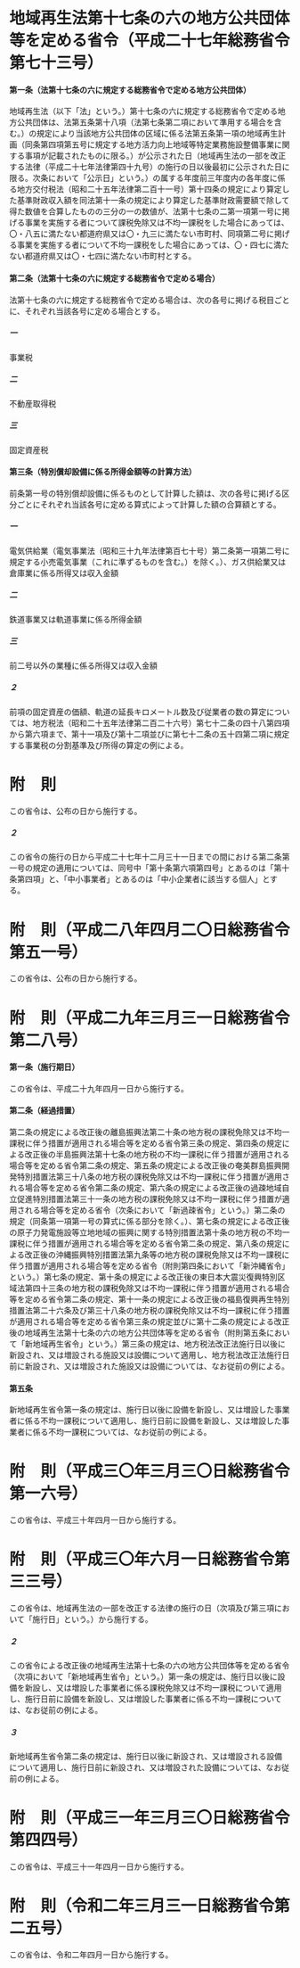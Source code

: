 # 地域再生法第十七条の六の地方公共団体等を定める省令（平成二十七年総務省令第七十三号）
#### 第一条（法第十七条の六に規定する総務省令で定める地方公共団体）
地域再生法（以下「法」という。）第十七条の六に規定する総務省令で定める地方公共団体は、法第五条第十八項（法第七条第二項において準用する場合を含む。）の規定により当該地方公共団体の区域に係る法第五条第一項の地域再生計画（同条第四項第五号に規定する地方活力向上地域等特定業務施設整備事業に関する事項が記載されたものに限る。）が公示された日（地域再生法の一部を改正する法律（平成二十七年法律第四十九号）の施行の日以後最初に公示された日に限る。次条において「公示日」という。）の属する年度前三年度内の各年度に係る地方交付税法（昭和二十五年法律第二百十一号）第十四条の規定により算定した基準財政収入額を同法第十一条の規定により算定した基準財政需要額で除して得た数値を合算したものの三分の一の数値が、法第十七条の二第一項第一号に掲げる事業を実施する者について課税免除又は不均一課税をした場合にあっては、〇・八五に満たない都道府県又は〇・九三に満たない市町村、同項第二号に掲げる事業を実施する者について不均一課税をした場合にあっては、〇・四七に満たない都道府県又は〇・七四に満たない市町村とする。
#### 第二条（法第十七条の六に規定する総務省令で定める場合）
法第十七条の六に規定する総務省令で定める場合は、次の各号に掲げる税目ごとに、それぞれ当該各号に定める場合とする。
##### 一
事業税
##### 二
不動産取得税
##### 三
固定資産税
#### 第三条（特別償却設備に係る所得金額等の計算方法）
前条第一号の特別償却設備に係るものとして計算した額は、次の各号に掲げる区分ごとにそれぞれ当該各号に定める算式によって計算した額の合算額とする。
##### 一
電気供給業（電気事業法（昭和三十九年法律第百七十号）第二条第一項第二号に規定する小売電気事業（これに準ずるものを含む。）を除く。）、ガス供給業又は倉庫業に係る所得又は収入金額
##### 二
鉄道事業又は軌道事業に係る所得金額
##### 三
前二号以外の業種に係る所得又は収入金額
##### ２
前項の固定資産の価額、軌道の延長キロメートル数及び従業者の数の算定については、地方税法（昭和二十五年法律第二百二十六号）第七十二条の四十八第四項から第六項まで、第十一項及び第十二項並びに第七十二条の五十四第二項に規定する事業税の分割基準及び所得の算定の例による。
# 附　則
この省令は、公布の日から施行する。
##### ２
この省令の施行の日から平成二十七年十二月三十一日までの間における第二条第一号の規定の適用については、同号中「第十条第六項第四号」とあるのは「第十条第四項」と、「中小事業者」とあるのは「中小企業者に該当する個人」とする。
# 附　則（平成二八年四月二〇日総務省令第五一号）
この省令は、公布の日から施行する。
# 附　則（平成二九年三月三一日総務省令第二八号）
#### 第一条（施行期日）
この省令は、平成二十九年四月一日から施行する。
#### 第二条（経過措置）
第二条の規定による改正後の離島振興法第二十条の地方税の課税免除又は不均一課税に伴う措置が適用される場合等を定める省令第三条の規定、第四条の規定による改正後の半島振興法第十七条の地方税の不均一課税に伴う措置が適用される場合等を定める省令第二条の規定、第五条の規定による改正後の奄美群島振興開発特別措置法第三十八条の地方税の課税免除又は不均一課税に伴う措置が適用される場合等を定める省令第二条の規定、第六条の規定による改正後の過疎地域自立促進特別措置法第三十一条の地方税の課税免除又は不均一課税に伴う措置が適用される場合等を定める省令（次条において「新過疎省令」という。）第二条の規定（同条第一項第一号の算式に係る部分を除く。）、第七条の規定による改正後の原子力発電施設等立地地域の振興に関する特別措置法第十条の地方税の不均一課税に伴う措置が適用される場合等を定める省令第二条の規定、第八条の規定による改正後の沖縄振興特別措置法第九条等の地方税の課税免除又は不均一課税に伴う措置が適用される場合等を定める省令（附則第四条において「新沖縄省令」という。）第七条の規定、第十条の規定による改正後の東日本大震災復興特別区域法第四十三条の地方税の課税免除又は不均一課税に伴う措置が適用される場合等を定める省令第二条の規定、第十一条の規定による改正後の福島復興再生特別措置法第二十六条及び第三十八条の地方税の課税免除又は不均一課税に伴う措置が適用される場合等を定める省令第三条の規定並びに第十二条の規定による改正後の地域再生法第十七条の六の地方公共団体等を定める省令（附則第五条において「新地域再生省令」という。）第三条の規定は、地方税法改正法施行日以後に新設され、又は増設される施設又は設備について適用し、地方税法改正法施行日前に新設され、又は増設された施設又は設備については、なお従前の例による。
#### 第五条
新地域再生省令第一条の規定は、施行日以後に設備を新設し、又は増設した事業者に係る不均一課税について適用し、施行日前に設備を新設し、又は増設した事業者に係る不均一課税については、なお従前の例による。
# 附　則（平成三〇年三月三〇日総務省令第一六号）
この省令は、平成三十年四月一日から施行する。
# 附　則（平成三〇年六月一日総務省令第三三号）
この省令は、地域再生法の一部を改正する法律の施行の日（次項及び第三項において「施行日」という。）から施行する。
##### ２
この省令による改正後の地域再生法第十七条の六の地方公共団体等を定める省令（次項において「新地域再生省令」という。）第一条の規定は、施行日以後に設備を新設し、又は増設した事業者に係る課税免除又は不均一課税について適用し、施行日前に設備を新設し、又は増設した事業者に係る不均一課税については、なお従前の例による。
##### ３
新地域再生省令第二条の規定は、施行日以後に新設され、又は増設される設備について適用し、施行日前に新設され、又は増設された設備については、なお従前の例による。
# 附　則（平成三一年三月三〇日総務省令第四四号）
この省令は、平成三十一年四月一日から施行する。
# 附　則（令和二年三月三一日総務省令第二五号）
この省令は、令和二年四月一日から施行する。
